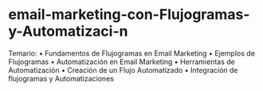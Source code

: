 # email-marketing-con-Flujogramas-y-Automatizaci-n
Temario: • Fundamentos de Flujogramas en Email Marketing • Ejemplos de Flujogramas • Automatización en Email Marketing • Herramientas de Automatización • Creación de un Flujo Automatizado • Integración de flujogramas y Automatizaciones
